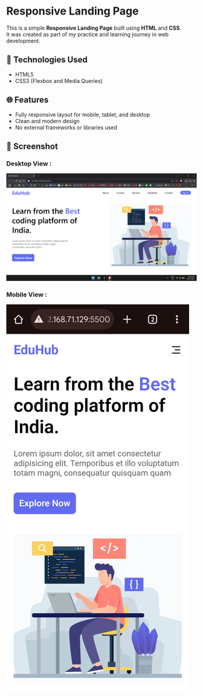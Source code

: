 # Responsive Landing Page

This is a simple **Responsive Landing Page** built using **HTML** and **CSS**.  
It was created as part of my practice and learning journey in web development.

## 🔧 Technologies Used
- HTML5
- CSS3 (Flexbox and Media Queries)

## 🌐 Features
- Fully responsive layout for mobile, tablet, and desktop
- Clean and modern design
- No external frameworks or libraries used

## 📸 Screenshot

### Desktop View :

![Landing Page Screenshot](images/screenshot.png)

### Mobile View :

![Landing Page Screenshot](images/mobile_view.jpg)